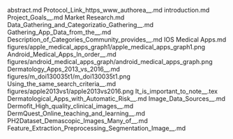 abstract.md
Protocol_Link_https_www_authorea__.md
introduction.md
Project_Goals__.md
Market Research.md
Data_Gathering_and_Categorizatio_Gathering__.md
Gathering_App_Data_from_the__.md
Description_of_Categories_Community_provides__.md
IOS Medical Apps.md
figures/apple_medical_apps_graph1/apple_medical_apps_graph1.png
Android_Medical_Apps_In_order__.md
figures/android_medical_apps_graph/android_medical_apps_graph.png
Dermatology_Apps_2013_vs_2016__.md
figures/m_doi130035t1/m_doi130035t1.png
Using_the_same_search_criteria__.md
figures/apple2013vs1/apple2013vs2016.png
It_is_important_to_note__.tex
Dermatological_Apps_with_Automatic_Risk__.md
Image_Data_Sources__.md
Dermofit_High_quality_clinical_images__.md
DermQuest_Online_teaching_and_learning__.md
PH2Dataset_Demascopic_Images_Many_of__.md
Feature_Extraction_Preprocessing_Segmentation_Image__.md
